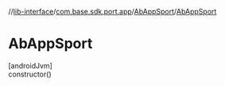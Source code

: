 //[lib-interface](../../../index.md)/[com.base.sdk.port.app](../index.md)/[AbAppSport](index.md)/[AbAppSport](-ab-app-sport.md)

# AbAppSport

[androidJvm]\
constructor()
